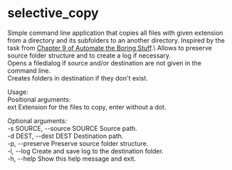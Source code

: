 # selective_copy
Simple command line application that copies all files with given extension from a directory and its subfolders to an another directory. Inspired by the task from [Chapter 9 of Automate the Boring Stuff](https://automatetheboringstuff.com/chapter9/).\ 
Allows to preserve source folder structure and to create a log if necessary.\
Opens a filedialog if source and/or destination are not given in the command line.\
Creates folders in destination if they don't exist.

Usage:\
Positional arguments:\
ext                         Extension for the files to copy, enter without a dot.

Optional arguments:\
-s SOURCE, --source SOURCE  Source path.\
-d DEST, --dest DEST        Destination path.\
-p, --preserve              Preserve source folder structure.\
-l, --log                   Create and save log to the destination folder.\
-h, --help                  Show this help message and exit.
